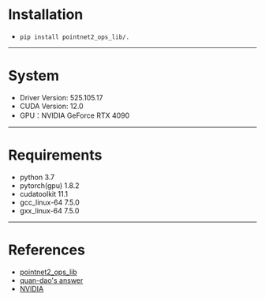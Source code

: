 # Installation

- `pip install pointnet2_ops_lib/.`

---

# System
- Driver Version: 525.105.17
- CUDA Version: 12.0
- GPU：NVIDIA GeForce RTX 4090

---

# Requirements
- python 3.7
- pytorch(gpu) 1.8.2
- cudatoolkit 11.1
- gcc_linux-64 7.5.0
- gxx_linux-64 7.5.0

---

# References
- [pointnet2_ops_lib](https://github.com/erikwijmans/Pointnet2_PyTorch/tree/master/pointnet2_ops_lib)
- [quan-dao's answer](https://github.com/sshaoshuai/Pointnet2.PyTorch/issues/26#issuecomment-909097284)
- [NVIDIA](https://github.com/NVIDIA/apex/blob/8b7a1ff183741dd8f9b87e7bafd04cfde99cea28/setup.py#LL81C13-L81C83)
